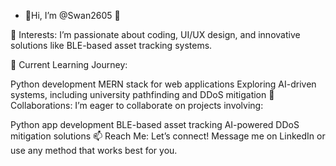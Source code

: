 - 👋Hi, I’m @Swan2605 👋

👀 Interests:
I’m passionate about coding, UI/UX design, and innovative solutions like BLE-based asset tracking systems.

🌱 Current Learning Journey:

Python development
MERN stack for web applications
Exploring AI-driven systems, including university pathfinding and DDoS mitigation
💞️ Collaborations:
I’m eager to collaborate on projects involving:

Python app development
BLE-based asset tracking
AI-powered DDoS mitigation solutions
📫 Reach Me:
Let’s connect! Message me on LinkedIn or use any method that works best for you.

<!---
Swan2605/Swan2605 is a ✨ special ✨ repository because its `README.md` (this file) appears on your GitHub profile.
You can click the Preview link to take a look at your changes.
--->

